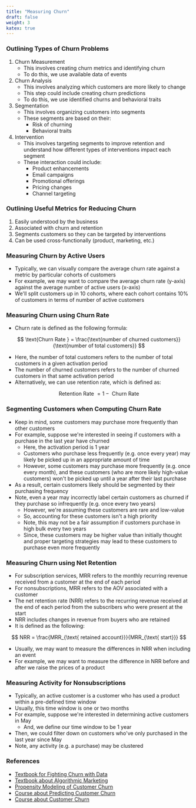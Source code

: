 ```yaml
---
title: "Measuring Churn"
draft: false
weight: 3
katex: true
---
```


### Outlining Types of Churn Problems
1. Churn Measurement
    - This involves creating churn metrics and identifying churn
    - To do this, we use available data of events
2. Churn Analysis
    - This involves analyzing which customers are more likely to change
    - This step could include creating churn predictions
    - To do this, we use identified churns and behavioral traits
3. Segmentation
    - This involves organizing customers into segments
    - These segments are based on their:
        - Risk of churning
        - Behavioral traits
4. Intervention
    - This involves targeting segments to improve retention and understand how different types of interventions impact each segment
    - These interaction could include:
        - Product enhancements
        - Email campaigns
        - Promotional offerings
        - Pricing changes
        - Channel targeting

### Outlining Useful Metrics for Reducing Churn
1. Easily understood by the business
2. Associated with churn and retention
3. Segments customers so they can be targeted by interventions
4. Can be used cross-functionally (product, marketing, etc.)

### Measuring Churn by Active Users
- Typically, we can visually compare the average churn rate against a metric by particular cohorts of customers
- For example, we may want to compare the average churn rate (y-axis) against the average number of active users (x-axis)
- We'll split customers up in $10$ cohorts, where each cohort contains $10 \%$ of customers in terms of number of active customers

### Measuring Churn using Churn Rate
- Churn rate is defined as the following formula:

$$
\text{Churn Rate } = \frac{\text{number of churned customers}}{\text{number of total customers}}
$$

- Here, the number of total customers refers to the number of total customers in a given activation period
- The number of churned customers refers to the number of churned customers in that same activation period
- Alternatively, we can use retention rate, which is defined as:

$$
\text{Retention Rate } = 1 - \text{ Churn Rate}
$$

### Segmenting Customers when Computing Churn Rate
- Keep in mind, some customers may purchase more frequently than other customers
- For example, suppose we're interested in seeing if customers with a purchase in the last year have churned
    - Here, the activation period is $1$ year
    - Customers who purchase less frequently (e.g. once every year) may likely be picked up in an appropriate amount of time
    - However, some customers may purchase more frequently (e.g. once every month), and these customers (who are more likely high-value customers) won't be picked up until a year after their last purchase
- As a result, certain customers likely should be segmented by their purchasing frequency
- Note, even a year may incorrectly label certain customers as churned if they purchase so infrequently (e.g. once every two years)
    - However, we're assuming these customers are rare and low-value
    - So, accounting for these customers isn't a high priority
    - Note, this may not be a fair assumption if customers purchase in high bulk every two years
    - Since, these customers may be higher value than initially thought and proper targeting strategies may lead to these customers to purchase even more frequently

### Measuring Churn using Net Retention
- For subscription services, MRR refers to the monthly recurring revenue received from a customer at the end of each period
- For nonsubscriptions, MRR refers to the AOV associated with a customer
- The net retention rate (NRR) refers to the recurring revenue received at the end of each period from the subscribers who were present at the start
- NRR includes changes in revenue from buyers who are retained
- It is defined as the following:

$$
NRR = \frac{MRR_{\text{ retained account}}}{MRR_{\text{ start}}}
$$

- Usually, we may want to measure the differences in NRR when including an event
- For example, we may want to measure the difference in NRR before and after we raise the prices of a product

### Measuring Activity for Nonsubscriptions
- Typically, an active customer is a customer who has used a product within a pre-defined time window
- Usually, this time window is one or two months
- For example, suppose we're interested in determining active customers in May
    - And, we define our time window to be $1$ year
- Then, we could filter down on customers who've only purchased in the last year since May
- Note, any activity (e.g. a purchase) may be clustered

### References
- [Textbook for Fighting Churn with Data](https://fightchurnwithdata.com/)
- [Textbook about Algorithmic Marketing](https://algorithmicweb.files.wordpress.com/2018/07/algorithmic-marketing-ai-for-marketing-operations-r1-7g.pdf)
- [Propensity Modeling of Customer Churn](https://www.kaggle.com/mittii/churn-predict-0-97777)
- [Course about Predicting Customer Churn](https://www.datacamp.com/courses/marketing-analytics-predicting-customer-churn-in-python)
- [Course about Customer Churn](https://www.datacamp.com/courses/machine-learning-for-marketing-in-python)